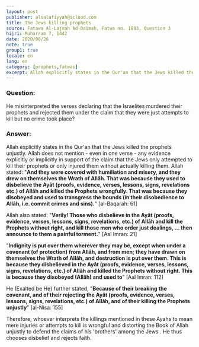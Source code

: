 ```yaml
---
layout: post
publisher: alsalafiyyah@icloud.com
title: The Jews killing prophets
source: Fatawa Al-Lajnah Ad-Daimah, Fatwa no. 1883, Question 3
hijri: Muharram 7, 1442
date: 2020/08/26
note: true
group1: true
locale: en
lang: en
category: [prophets,fatwas]
excerpt: Allah explicitly states in the Qur'an that the Jews killed the prophets unjustly.
---
```


### Question:
He misinterpreted the verses declaring that the Israelites murdered their prophets and rejected them under the claim that they were just attempts to kill but no crime took place?

### Answer: 
Allah explicitly states in the Qur'an that the Jews killed the prophets unjustly. Allah does not mention - even in one verse - any evidence explicitly or implicitly in support of the claim that the Jews only attempted to kill their prophets or only injured them without actually killing them. Allah stated: "**And they were covered with humiliation and misery, and they drew on themselves the Wrath of Allâh. That was because they used to disbelieve the Ayât (proofs, evidence, verses, lessons, signs, revelations etc.) of Allâh and killed the Prophets wrongfully. That was because they disobeyed and used to transgress the bounds (in their disobedience to Allâh, i.e. commit crimes and sins).**" [al-Baqarah: 61]

Allah also stated: "**Verily! Those who disbelieve in the Ayât (proofs, evidence, verses, lessons, signs, revelations, etc.) of Allâh and kill the Prophets without right, and kill those men who order just dealings, ... then announce to them a painful torment.**" [Aal Imran: 21]

"**Indignity is put over them wherever they may be, except when under a covenant (of protection) from Allâh, and from men; they have drawn on themselves the Wrath of Allâh, and destruction is put over them. This is because they disbelieved in the Ayât (proofs, evidence, verses, lessons, signs, revelations, etc.) of Allâh and killed the Prophets without right. This is because they disobeyed (Allâh) and used to**" [Aal Imran: 112]

He (Exalted be He) further stated, "**Because of their breaking the covenant, and of their rejecting the Ayât (proofs, evidence, verses, lessons, signs, revelations, etc.) of Allâh, and of their killing the Prophets unjustly**" [al-Nisa: 155] 

Therefore, whoever interprets the killings mentioned in these Ayahs to mean mere injuries or attempts to kill is wrongful and distorting the Book of Allah unjustly to defend the claims of his 'brothers' among the Jews . He thus chooses disbelief and rejects faith.

